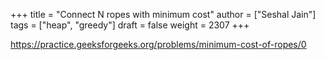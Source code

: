 +++
title = "Connect N ropes with minimum cost"
author = ["Seshal Jain"]
tags = ["heap", "greedy"]
draft = false
weight = 2307
+++

<https://practice.geeksforgeeks.org/problems/minimum-cost-of-ropes/0>
